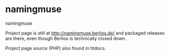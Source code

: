 namingmuse
==========

namingmuse

Project page is still at http://namingmuse.berlios.de/ and packaged releases are there,
even though Berlios is technically closed down.

Project page source (PHP) also found in htdocs.
